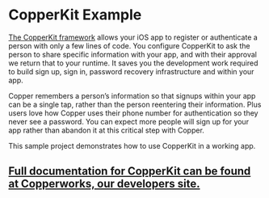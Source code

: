 # CopperKit Example

[The CopperKit framework](https://github.com/withcopper/CopperKit) allows your iOS app to register or authenticate a person with only a few lines of code. You configure CopperKit to ask the person to share specific information with your app, and with their approval we return that to your runtime. It saves you the development work required to build sign up, sign in, password recovery infrastructure and within your app.

Copper remembers a person’s information so that signups within your app can be a single tap, rather than the person reentering their information.  Plus users love how Copper uses their phone number for authentication so they never see a password. You can expect more people will sign up for your app rather than abandon it at this critical step with Copper.

This sample project demonstrates how to use CopperKit in a working app. 

## [Full documentation for CopperKit can be found at Copperworks, our developers site.](https://withcopper.com/copperworks#ios)